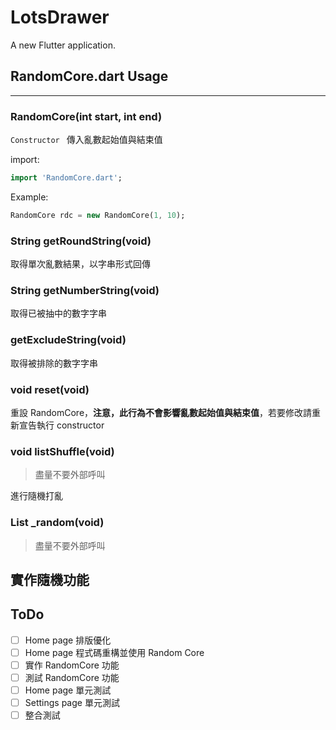 # LotsDrawer

A new Flutter application.

## RandomCore.dart Usage
---

### RandomCore(int start, int end)
`Constructor `
傳入亂數起始值與結束值    

import:
```dart
import 'RandomCore.dart';
```     
    
Example:
```dart
RandomCore rdc = new RandomCore(1, 10);
```

### String getRoundString(void)

取得單次亂數結果，以字串形式回傳

### String getNumberString(void)

取得已被抽中的數字字串

### getExcludeString(void)

取得被排除的數字字串

### void reset(void)
重設 RandomCore，**注意，此行為不會影響亂數起始值與結束值**，若要修改請重新宣告執行 constructor

### void listShuffle(void)
> 盡量不要外部呼叫

進行隨機打亂

### List<int> _random(void)
> 盡量不要外部呼叫

實作隨機功能
---


## ToDo

- [ ] Home page 排版優化    
- [ ] Home page 程式碼重構並使用 Random Core    
- [ ] 實作 RandomCore 功能    
- [ ] 測試 RandomCore 功能    
- [ ] Home page 單元測試    
- [ ] Settings page 單元測試    
- [ ] 整合測試    
